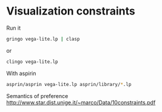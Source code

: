 # Visualization constraints

Run it

```sh
gringo vega-lite.lp | clasp
```

or

```sh
clingo vega-lite.lp
```

With aspirin

```sh
asprin/asprin vega-lite.lp asprin/library/*.lp
```

Semantics of preference http://www.star.dist.unige.it/~marco/Data/10constraints.pdf
